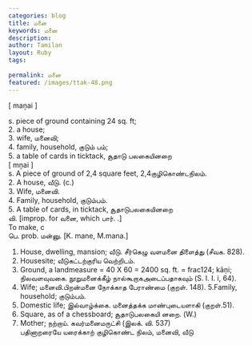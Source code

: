 ```yaml
---
categories: blog
title: மனை
keywords: மனை
description: 
author: Tamilan
layout: Ruby
tags: 
 
permalink: மனை
featured: /images/ttak-48.png
---
```

  
[ maṉai ]  
  
s. piece of ground containing 24 sq. ft;   
2. a house;   
3. wife, மனைவி;   
4. family, household, குடும் பம்;   
5. a table of cards in ticktack, சூதாடு பலகையினறை  
[ mṉai ]  
s. A piece of ground of 2,4 square feet, 2,4குழிகொண்டநிலம்.   
2. A house, வீடு. (c.)   
3. Wife, மனைவி.   
4. Family, household, குடும்பம்.   
5. A table of cards, in ticktack, சூதாடுபலகையினறை  
வி. [improp. for வனை, which பார். .]  
To make, c  
பெ. prob. மன்னு. [K. mane, M.mana.]  
1. House, dwelling, mansion; வீடு. சீர்கெழு வளமனை திளைத்து (சீவக. 828).   
2. Housesite; வீடுகட்டற்குரிய வெற்றிடம்.   
3. Ground, a landmeasure = 40 X 60 = 2400 sq. ft. = frac124; kāṇi; நிலவளவுவகை. நூறுமனைக்கீழ் நால்கூறாகஅடைப்பதாகவும் (S. I. I. i, 64).   
4. Wife; மனைவி.பிறன்மனை நோக்காத பேராண்மை (குறள். 148). 5.Family, household; குடும்பம்.   
6. Domestic life; இல்வாழ்க்கை. மனைத்தக்க மாண்புடையளாகி (குறள்.51).   
7. Square, as of a chessboard; சூதாடுபலகையி னறை. (W.)   
8. Mother; நற்றாய். கவர்மனைமருட்சி (இலக். வி. 537)  
பதினாறரையே யரைக்காற் குழிகொண்ட நிலம், மனைவி, வீடு